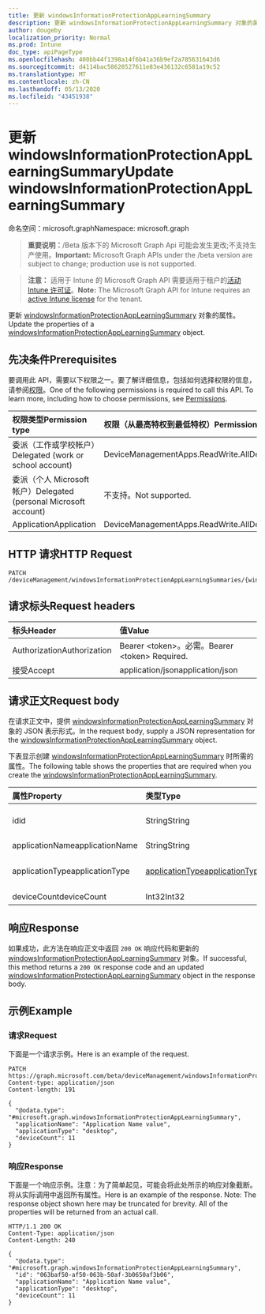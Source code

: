 ```yaml
---
title: 更新 windowsInformationProtectionAppLearningSummary
description: 更新 windowsInformationProtectionAppLearningSummary 对象的属性。
author: dougeby
localization_priority: Normal
ms.prod: Intune
doc_type: apiPageType
ms.openlocfilehash: 400bb44f1398a14f6b41a36b9ef2a785631643d6
ms.sourcegitcommit: d4114bac58628527611e83e436132c6581a19c52
ms.translationtype: MT
ms.contentlocale: zh-CN
ms.lasthandoff: 05/13/2020
ms.locfileid: "43451938"
---
```

# <a name="update-windowsinformationprotectionapplearningsummary"></a><span data-ttu-id="8c954-103">更新 windowsInformationProtectionAppLearningSummary</span><span class="sxs-lookup"><span data-stu-id="8c954-103">Update windowsInformationProtectionAppLearningSummary</span></span>

<span data-ttu-id="8c954-104">命名空间：microsoft.graph</span><span class="sxs-lookup"><span data-stu-id="8c954-104">Namespace: microsoft.graph</span></span>

> <span data-ttu-id="8c954-105">**重要说明：**/Beta 版本下的 Microsoft Graph Api 可能会发生更改;不支持生产使用。</span><span class="sxs-lookup"><span data-stu-id="8c954-105">**Important:** Microsoft Graph APIs under the /beta version are subject to change; production use is not supported.</span></span>

> <span data-ttu-id="8c954-106">**注意：** 适用于 Intune 的 Microsoft Graph API 需要适用于租户的[活动 Intune 许可证](https://go.microsoft.com/fwlink/?linkid=839381)。</span><span class="sxs-lookup"><span data-stu-id="8c954-106">**Note:** The Microsoft Graph API for Intune requires an [active Intune license](https://go.microsoft.com/fwlink/?linkid=839381) for the tenant.</span></span>

<span data-ttu-id="8c954-107">更新 [windowsInformationProtectionAppLearningSummary](../resources/intune-wip-windowsinformationprotectionapplearningsummary.md) 对象的属性。</span><span class="sxs-lookup"><span data-stu-id="8c954-107">Update the properties of a [windowsInformationProtectionAppLearningSummary](../resources/intune-wip-windowsinformationprotectionapplearningsummary.md) object.</span></span>

## <a name="prerequisites"></a><span data-ttu-id="8c954-108">先决条件</span><span class="sxs-lookup"><span data-stu-id="8c954-108">Prerequisites</span></span>
<span data-ttu-id="8c954-p101">要调用此 API，需要以下权限之一。要了解详细信息，包括如何选择权限的信息，请参阅[权限](/graph/permissions-reference)。</span><span class="sxs-lookup"><span data-stu-id="8c954-p101">One of the following permissions is required to call this API. To learn more, including how to choose permissions, see [Permissions](/graph/permissions-reference).</span></span>

|<span data-ttu-id="8c954-111">权限类型</span><span class="sxs-lookup"><span data-stu-id="8c954-111">Permission type</span></span>|<span data-ttu-id="8c954-112">权限（从最高特权到最低特权）</span><span class="sxs-lookup"><span data-stu-id="8c954-112">Permissions (from most to least privileged)</span></span>|
|:---|:---|
|<span data-ttu-id="8c954-113">委派（工作或学校帐户）</span><span class="sxs-lookup"><span data-stu-id="8c954-113">Delegated (work or school account)</span></span>|<span data-ttu-id="8c954-114">DeviceManagementApps.ReadWrite.All</span><span class="sxs-lookup"><span data-stu-id="8c954-114">DeviceManagementApps.ReadWrite.All</span></span>|
|<span data-ttu-id="8c954-115">委派（个人 Microsoft 帐户）</span><span class="sxs-lookup"><span data-stu-id="8c954-115">Delegated (personal Microsoft account)</span></span>|<span data-ttu-id="8c954-116">不支持。</span><span class="sxs-lookup"><span data-stu-id="8c954-116">Not supported.</span></span>|
|<span data-ttu-id="8c954-117">Application</span><span class="sxs-lookup"><span data-stu-id="8c954-117">Application</span></span>|<span data-ttu-id="8c954-118">DeviceManagementApps.ReadWrite.All</span><span class="sxs-lookup"><span data-stu-id="8c954-118">DeviceManagementApps.ReadWrite.All</span></span>|

## <a name="http-request"></a><span data-ttu-id="8c954-119">HTTP 请求</span><span class="sxs-lookup"><span data-stu-id="8c954-119">HTTP Request</span></span>
<!-- {
  "blockType": "ignored"
}
-->
``` http
PATCH /deviceManagement/windowsInformationProtectionAppLearningSummaries/{windowsInformationProtectionAppLearningSummaryId}
```

## <a name="request-headers"></a><span data-ttu-id="8c954-120">请求标头</span><span class="sxs-lookup"><span data-stu-id="8c954-120">Request headers</span></span>
|<span data-ttu-id="8c954-121">标头</span><span class="sxs-lookup"><span data-stu-id="8c954-121">Header</span></span>|<span data-ttu-id="8c954-122">值</span><span class="sxs-lookup"><span data-stu-id="8c954-122">Value</span></span>|
|:---|:---|
|<span data-ttu-id="8c954-123">Authorization</span><span class="sxs-lookup"><span data-stu-id="8c954-123">Authorization</span></span>|<span data-ttu-id="8c954-124">Bearer &lt;token&gt;。必需。</span><span class="sxs-lookup"><span data-stu-id="8c954-124">Bearer &lt;token&gt; Required.</span></span>|
|<span data-ttu-id="8c954-125">接受</span><span class="sxs-lookup"><span data-stu-id="8c954-125">Accept</span></span>|<span data-ttu-id="8c954-126">application/json</span><span class="sxs-lookup"><span data-stu-id="8c954-126">application/json</span></span>|

## <a name="request-body"></a><span data-ttu-id="8c954-127">请求正文</span><span class="sxs-lookup"><span data-stu-id="8c954-127">Request body</span></span>
<span data-ttu-id="8c954-128">在请求正文中，提供 [windowsInformationProtectionAppLearningSummary](../resources/intune-wip-windowsinformationprotectionapplearningsummary.md) 对象的 JSON 表示形式。</span><span class="sxs-lookup"><span data-stu-id="8c954-128">In the request body, supply a JSON representation for the [windowsInformationProtectionAppLearningSummary](../resources/intune-wip-windowsinformationprotectionapplearningsummary.md) object.</span></span>

<span data-ttu-id="8c954-129">下表显示创建 [windowsInformationProtectionAppLearningSummary](../resources/intune-wip-windowsinformationprotectionapplearningsummary.md) 时所需的属性。</span><span class="sxs-lookup"><span data-stu-id="8c954-129">The following table shows the properties that are required when you create the [windowsInformationProtectionAppLearningSummary](../resources/intune-wip-windowsinformationprotectionapplearningsummary.md).</span></span>

|<span data-ttu-id="8c954-130">属性</span><span class="sxs-lookup"><span data-stu-id="8c954-130">Property</span></span>|<span data-ttu-id="8c954-131">类型</span><span class="sxs-lookup"><span data-stu-id="8c954-131">Type</span></span>|<span data-ttu-id="8c954-132">说明</span><span class="sxs-lookup"><span data-stu-id="8c954-132">Description</span></span>|
|:---|:---|:---|
|<span data-ttu-id="8c954-133">id</span><span class="sxs-lookup"><span data-stu-id="8c954-133">id</span></span>|<span data-ttu-id="8c954-134">String</span><span class="sxs-lookup"><span data-stu-id="8c954-134">String</span></span>|<span data-ttu-id="8c954-135">WindowsInformationProtectionAppLearningSummary 的唯一标识符。</span><span class="sxs-lookup"><span data-stu-id="8c954-135">Unique Identifier for the WindowsInformationProtectionAppLearningSummary.</span></span>|
|<span data-ttu-id="8c954-136">applicationName</span><span class="sxs-lookup"><span data-stu-id="8c954-136">applicationName</span></span>|<span data-ttu-id="8c954-137">String</span><span class="sxs-lookup"><span data-stu-id="8c954-137">String</span></span>|<span data-ttu-id="8c954-138">应用程序名称</span><span class="sxs-lookup"><span data-stu-id="8c954-138">Application Name</span></span>|
|<span data-ttu-id="8c954-139">applicationType</span><span class="sxs-lookup"><span data-stu-id="8c954-139">applicationType</span></span>|[<span data-ttu-id="8c954-140">applicationType</span><span class="sxs-lookup"><span data-stu-id="8c954-140">applicationType</span></span>](../resources/intune-wip-applicationtype.md)|<span data-ttu-id="8c954-141">应用程序类型。</span><span class="sxs-lookup"><span data-stu-id="8c954-141">Application Type.</span></span> <span data-ttu-id="8c954-142">可取值为：`universal`、`desktop`。</span><span class="sxs-lookup"><span data-stu-id="8c954-142">Possible values are: `universal`, `desktop`.</span></span>|
|<span data-ttu-id="8c954-143">deviceCount</span><span class="sxs-lookup"><span data-stu-id="8c954-143">deviceCount</span></span>|<span data-ttu-id="8c954-144">Int32</span><span class="sxs-lookup"><span data-stu-id="8c954-144">Int32</span></span>|<span data-ttu-id="8c954-145">设备计数</span><span class="sxs-lookup"><span data-stu-id="8c954-145">Device Count</span></span>|



## <a name="response"></a><span data-ttu-id="8c954-146">响应</span><span class="sxs-lookup"><span data-stu-id="8c954-146">Response</span></span>
<span data-ttu-id="8c954-147">如果成功，此方法在响应正文中返回 `200 OK` 响应代码和更新的 [windowsInformationProtectionAppLearningSummary](../resources/intune-wip-windowsinformationprotectionapplearningsummary.md) 对象。</span><span class="sxs-lookup"><span data-stu-id="8c954-147">If successful, this method returns a `200 OK` response code and an updated [windowsInformationProtectionAppLearningSummary](../resources/intune-wip-windowsinformationprotectionapplearningsummary.md) object in the response body.</span></span>

## <a name="example"></a><span data-ttu-id="8c954-148">示例</span><span class="sxs-lookup"><span data-stu-id="8c954-148">Example</span></span>

### <a name="request"></a><span data-ttu-id="8c954-149">请求</span><span class="sxs-lookup"><span data-stu-id="8c954-149">Request</span></span>
<span data-ttu-id="8c954-150">下面是一个请求示例。</span><span class="sxs-lookup"><span data-stu-id="8c954-150">Here is an example of the request.</span></span>
``` http
PATCH https://graph.microsoft.com/beta/deviceManagement/windowsInformationProtectionAppLearningSummaries/{windowsInformationProtectionAppLearningSummaryId}
Content-type: application/json
Content-length: 191

{
  "@odata.type": "#microsoft.graph.windowsInformationProtectionAppLearningSummary",
  "applicationName": "Application Name value",
  "applicationType": "desktop",
  "deviceCount": 11
}
```

### <a name="response"></a><span data-ttu-id="8c954-151">响应</span><span class="sxs-lookup"><span data-stu-id="8c954-151">Response</span></span>
<span data-ttu-id="8c954-p103">下面是一个响应示例。注意：为了简单起见，可能会将此处所示的响应对象截断。将从实际调用中返回所有属性。</span><span class="sxs-lookup"><span data-stu-id="8c954-p103">Here is an example of the response. Note: The response object shown here may be truncated for brevity. All of the properties will be returned from an actual call.</span></span>
``` http
HTTP/1.1 200 OK
Content-Type: application/json
Content-Length: 240

{
  "@odata.type": "#microsoft.graph.windowsInformationProtectionAppLearningSummary",
  "id": "063baf50-af50-063b-50af-3b0650af3b06",
  "applicationName": "Application Name value",
  "applicationType": "desktop",
  "deviceCount": 11
}
```



